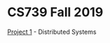 # CS739 Fall 2019

[Project 1](https://github.com/sekcheong/cs739_2019/tree/master/proj1) - Distributed Systems

